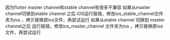 因为flutter master channel和stable channel有很多不兼容
如果从master channel切换到stable channel 之后 iOS运行报错，修改ios_stable_channel文件夹为ios ，拷贝替换原ios文件，再尝试运行
如果从stable channel 切换到 master channel之后 运行报错，修改ios_master_channel 文件夹为ios ，拷贝替换原ios文件，再尝试运行